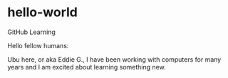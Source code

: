 # hello-world
GitHub Learning

Hello fellow humans:

Ubu here, or aka Eddie G., I have been working with computers for many years
and I am excited about learning something new.
